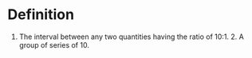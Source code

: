 # Definition

1.  The interval between any two quantities having the ratio of 10:1. 2.
    A group of series of 10.
